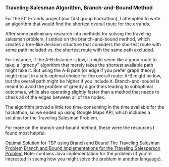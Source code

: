 ### Traveling Salesman Algorithm, Branch-and-Bound Method

For the Eff Errands project (our first group hackathon), I attempted to write an algorithm that would find the shortest overall route for the errands. 

After some preliminary research into methods for solving the traveling salesman problem, I settled on the branch-and-bound method, which creates a tree-like decision structure that considers the shortest route with some path included vs. the shortest route with the same path excluded.

For instance, if the A-B distance is low, it might seem like a good route to take; a "greedy" algorithm that merely takes the shortest available path might take it. But using the A-B path (or edge if you prefer graph theory) might result in a sub-optimal choice for the overall route: A-B might be low, but the overall path might be higher if you include it. Branch-and-bound is meant to avoid the problem of greedy algorithms leading to suboptimal outcomes, while also operating slightly faster than a method that needs to check all of the edges between all of the nodes.

The algorithm proved a little too time-consuming in the time available for the hackathon, so we ended up using Google Maps API, which includes a solution for the Traveling Salesman Problem.

For more on the branch-and-bound method, these were the resources I found most helpful:

[Optimal Solution for TSP using Branch and Bound](http://lcm.csa.iisc.ernet.in/dsa/node187)
[The Traveling Salesman Problem](www.csd.uoc.gr/~hy583/papers/ch11.pdf)
[Branch and Bound Implementations for the Traveling Salesperson Problem](www.jot.fm/issues/issue_2003_03/column7.pdf) Note: contains Java implementation for the problem (if you're interested in seeing how you might solve the problem in another language).